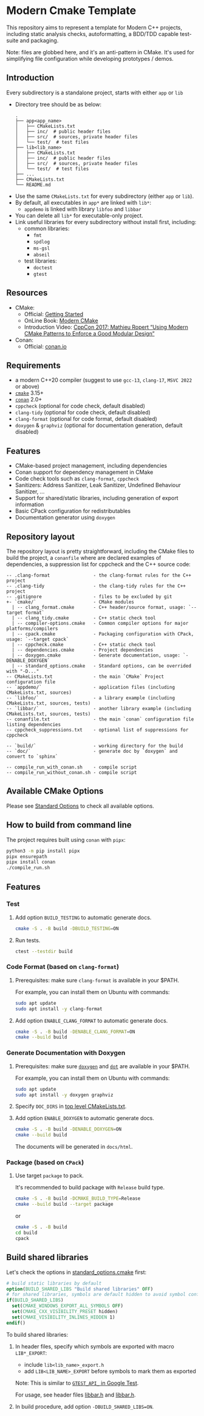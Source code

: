 # Modern Cmake Template

This repository aims to represent a template for Modern C++ projects, including static analysis checks, autoformatting, a BDD/TDD capable test-suite and packaging.

Note: files are globbed here, and it's an anti-pattern in CMake. It's used for simplifying file configuration while developing prototypes / demos.

## Introduction

Every subdirectory is a standalone project, starts with either `app` or `lib`

- Directory tree should be as below:
  ```text
  .
  ├── app<app_name>
  │   ├── CMakeLists.txt
  │   ├── inc/  # public header files
  │   ├── src/  # sources, private header files
  │   └── test/  # test files
  ├── lib<lib_name>
  │   ├── CMakeLists.txt
  │   ├── inc/  # public header files
  │   ├── src/  # sources, private header files
  │   └── test/  # test files
  ├── ...
  ├── CMakeLists.txt
  └── README.md
  ```
- Use the same `CMakeLists.txt` for every subdirectory (either `app` or `lib`).
- By default, all executables in `app*` are linked with `lib*`:
  - `appdemo` is linked with library `libfoo` and `libbar`
- You can delete all `lib*` for executable-only project.
- Link useful libraries for every subdirectory without install first, including:
  - common libraries:
    - `fmt`
    - `spdlog`
    - `ms-gsl`
    - `abseil`
  - test libraries:
    - `doctest`
    - `gtest`

## Resources

- CMake:
  - Official: [Getting Started](https://cmake.org/getting-started/)
  - OnLine Book: [Modern CMake](https://cliutils.gitlab.io/modern-cmake/)
  - Introduction Video: [CppCon 2017: Mathieu Ropert “Using Modern CMake Patterns to Enforce a Good Modular Design”](https://www.youtube.com/watch?v=eC9-iRN2b04)
- Conan:
  - Official: [conan.io](https://conan.io/)

## Requirements

- a modern C++20 compiler (suggest to use `gcc-13`, `clang-17`, `MSVC 2022` or above)
- [`cmake`](https://cmake.org) 3.15+
- [`conan`](https://conan.io) 2.0+
- `cppcheck` (optional for code check, default disabled)
- `clang-tidy` (optional for code check, default disabled)
- `clang-format` (optional for code format, default disabled)
- `doxygen` & `graphviz` (optional for documentation generation, default disabled)

## Features

- CMake-based project management, including dependencies
- Conan support for dependency management in CMake
- Code check tools such as `clang-format`, `cppcheck`
- Sanitizers: Address Sanitizer, Leak Sanitizer, Undefined Behaviour Sanitizer, ...
- Support for shared/static libraries, including generation of export information
- Basic CPack configuration for redistributables
- Documentation generator using `doxygen`

## Repository layout

The repository layout is pretty straightforward, including the CMake files to build the project, a `conanfile` where are declared examples of dependencies, a suppression list for cppcheck and the C++ source code:

```text
-- .clang-format                - the clang-format rules for the C++ project
-- .clang-tidy                  - the clang-tidy rules for the C++ project
-- .gitignore                   - files to be excluded by git
+- `cmake/`                     - CMake modules
  | -- clang_format.cmake       - C++ header/source format, usage: `--target format`
  | -- clang_tidy.cmake         - C++ static check tool
  | -- compiler-options.cmake   - Common compiler options for major platforms/compilers
  | -- cpack.cmake              - Packaging configuration with CPack, usage: `--target cpack`
  | -- cppcheck.cmake           - C++ static check tool
  | -- dependencies.cmake       - Project dependencies
  | -- doxygen.cmake            - Generate documentation, usage: `-DENABLE_DOXYGEN`
  | -- standard_options.cmake   - Standard options, can be overrided with "-D..."
-- CMakeLists.txt               - the main `CMake` Project configuration file
-- `appdemo/`                   - application files (including CMakeLists.txt, sources)
-- `libfoo/`                    - a library example (including CMakeLists.txt, sources, tests)
-- `libbar/`                    - another library example (including CMakeLists.txt, sources, tests)
-- conanfile.txt                - the main `conan` configuration file listing dependencies
-- cppcheck_suppressions.txt    - optional list of suppressions for cppcheck

-- `build/`                     - working directory for the build
-- `doc/`                       - generate doc by `doxygen` and convert to `sphinx`

-- compile_run_with_conan.sh    - compile script
-- compile_run_without_conan.sh - compile script
```

## Available CMake Options

Please see [Standard Options](cmake/standard_options.cmake) to check all available options.

## How to build from command line

The project requires built using `conan` with `pipx`:

```bash
python3 -m pip install pipx
pipx ensurepath
pipx install conan
./compile_run.sh
```

## Features

### Test

1. Add option `BUILD_TESTING` to automatic generate docs.

   ```bash
   cmake -S . -B build -DBUILD_TESTING=ON
   ```

2. Run tests.

   ```bash
   ctest --testdir build
   ```

### Code Format (based on `clang-format`)

1. Prerequisites: make sure `clang-format` is available in your $PATH.

   For example, you can install them on Ubuntu with commands:

   ```bash
   sudo apt update
   sudo apt install -y clang-format
   ```

2. Add option `ENABLE_CLANG_FORMAT` to automatic generate docs.

   ```bash
   cmake -S . -B build -DENABLE_CLANG_FORMAT=ON
   cmake --build build
   ```

### Generate Documentation with Doxygen

1. Prerequisites: make sure [`doxygen`](https://github.com/doxygen/doxygen) and [`dot`](https://graphviz.org/) are available in your $PATH.

   For example, you can install them on Ubuntu with commands:

   ```bash
   sudo apt update
   sudo apt install -y doxygen graphviz
   ```

2. Specify `DOC_DIRS` in [top level CMakeLists.txt](./CMakeLists.txt).

3. Add option `ENABLE_DOXYGEN` to automatic generate docs.

   ```bash
   cmake -S . -B build -DENABLE_DOXYGEN=ON
   cmake --build build
   ```

   The documents will be generated in `docs/html`.

### Package (based on `CPack`)

1. Use target `package` to pack.

   It's recommended to build package with `Release` build type.

   ```bash
   cmake -S . -B build -DCMAKE_BUILD_TYPE=Release
   cmake --build build --target package
   ```

   or

   ```bash
   cmake -S . -B build
   cd build
   cpack
   ```

## Build shared libraries

Let's check the options in [standard_options.cmake](./cmake/standard_options.cmake) first:

```cmake
# build static libraries by default
option(BUILD_SHARED_LIBS "Build shared libraries" OFF)
# for shared libraries, symbols are default hidden to avoid symbol conflicts
if(BUILD_SHARED_LIBS)
  set(CMAKE_WINDOWS_EXPORT_ALL_SYMBOLS OFF)
  set(CMAKE_CXX_VISIBILITY_PRESET hidden)
  set(CMAKE_VISIBILITY_INLINES_HIDDEN 1)
endif()
```

To build shared libraries:

1. In header files, specify which symbols are exported with macro `LIB*_EXPORT`:

   - include `lib<lib_name>_export.h`
   - add `LIB<LIB_NAME>_EXPORT` before symbols to mark them as exported

   Note: This is similar to [`GTEST_API_` in Google Test](https://github.com/google/googletest/blob/v1.14.0/googletest/include/gtest/internal/gtest-port.h#L836).

   For usage, see header files [libbar.h](./libbar/inc/libbar.h) and [libbar.h](./libbar/inc/libbar.h).

2. In build procedure, add option `-DBUILD_SHARED_LIBS=ON`.
